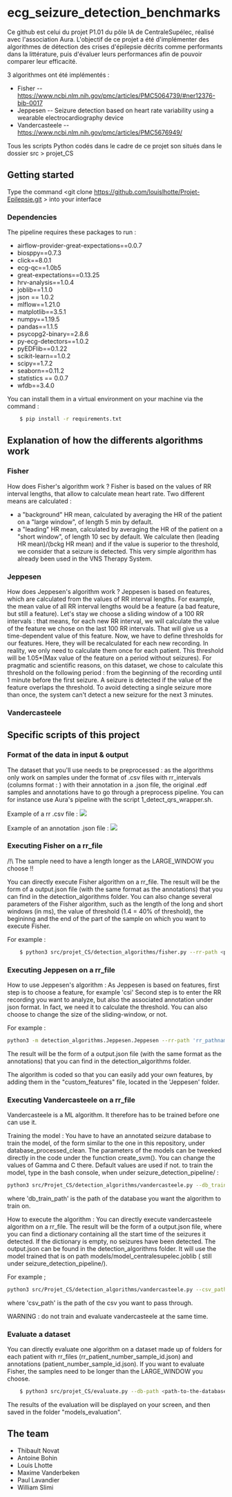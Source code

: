# ecg_seizure_detection_benchmarks

Ce github est celui du projet P1.01 du pôle IA de CentraleSupélec, réalisé avec l'association Aura.
L'objectif de ce projet a été d'implémenter des algorithmes de détection des crises d'épilepsie décrits comme performants dans la littérature, puis d'évaluer leurs performances afin de pouvoir comparer leur efficacité.

3 algorithmes ont été implémentés :

* Fisher -- https://www.ncbi.nlm.nih.gov/pmc/articles/PMC5064739/#ner12376-bib-0017
* Jeppesen -- Seizure detection based on heart rate variability using a wearable electrocardiography device
* Vandercasteele -- https://www.ncbi.nlm.nih.gov/pmc/articles/PMC5676949/

Tous les scripts Python codés dans le cadre de ce projet son situés dans le dossier src > projet_CS

## Getting started

Type the command <git clone https://github.com/louislhotte/Projet-Epilepsie.git > into your interface 

### Dependencies

The pipeline requires these packages to run :
* airflow-provider-great-expectations==0.0.7
* biosppy==0.7.3
* click==8.0.1
* ecg-qc==1.0b5
* great-expectations==0.13.25
* hrv-analysis==1.0.4
* joblib==1.1.0
* json == 1.0.2
* mlflow==1.21.0
* matplotlib==3.5.1
* numpy==1.19.5
* pandas==1.1.5
* psycopg2-binary==2.8.6
* py-ecg-detectors==1.0.2
* pyEDFlib==0.1.22
* scikit-learn==1.0.2
* scipy==1.7.2
* seaborn==0.11.2
* statistics == 0.0.7
* wfdb==3.4.0

You can install them in a virtual environment on your machine via the command : 
```sh
    $ pip install -r requirements.txt
```

## Explanation of how the differents algorithms work

### Fisher
How does Fisher's algorithm work ?
Fisher is based on the values of RR interval lengths, that allow to calculate mean heart rate. 
Two different means are calculated : 
* a "background" HR mean, calculated by averaging the HR of the patient on a "large window", of length 5 min by default.
* a "leading" HR mean, calculated by averaging the HR of the patient on a "short window", of length 10 sec by default.
We calculate then (leading HR mean)/(bckg HR mean) and if the value is superior to the threshold, we consider that a seizure is detected. This very simple algorithm has already been used in the VNS Therapy System.

### Jeppesen
How does Jeppesen's algorithm work ?
Jeppesen is based on features, which are calculated from the values of RR interval lengths. For example, the mean value of all RR interval lengths would be a feature (a bad feature, but still a feature). 
Let's stay we choose a sliding window of a 100 RR intervals : that means, for each new RR interval, we will calculate the value of the feature we chose on the last 100 RR intervals. That will give us a time-dependent value of this feature.
Now, we have to define thresholds for our features. Here, they will be recalculated for each new recording. In reality, we only need to calculate them once for each patient.
This threshold will be 1.05*(Max value of the feature on a period without seizures). For pragmatic and scientific reasons, on this dataset, we chose to calculate this threshold on the following period : from the beginning of the recording until 1 minute before the first seizure.
A seizure is detected if the value of the feature overlaps the threshold. To avoid detecting a single seizure more than once, the system can't detect a new seizure for the next 3 minutes.

### Vandercasteele


## Specific scripts of this project

### Format of the data in input & output 
The dataset that you'll use needs to be preprocessed : as the algorithms only work on samples under the format of .csv files with rr_intervals (columns format :  ) with their annotation in a .json file, the original .edf samples and annotations have to go through a preprocess pipeline. You can for instance use Aura's pipeline with the script 1_detect_qrs_wrapper.sh.

Example of a rr .csv file :
<img src="https://github.com/Aura-healthcare/ecg_seizure_detection_benchmarks/tree/main/Images/screenshot_rrintervals.png"/>

Example of an annotation .json file :
<img src="https://github.com/Aura-healthcare/ecg_seizure_detection_benchmarks/tree/main/Images/screenshot_json.png"/>

### Executing Fisher on a rr_file 

/!\ The sample need to have a length longer as the LARGE_WINDOW you choose !!

You can directly execute Fisher algorithm on a rr_file. The result will be the form of a output.json file (with the same format as the annotations) that you can find in the detection_algorithms folder. You can also change several parameters of the Fisher algorithm, such as the length of the long and short windows (in ms), the value of threshold (1.4 = 40% of threshold), the begininng and the end of the part of the sample on which you want to execute Fisher.

For example :

```sh
    $ python3 src/projet_CS/detection_algorithms/fisher.py --rr-path <path-to-the-rr-file> --threshold <threshold> --long-window <length-of-the-long-window-in-ms>
```

### Executing Jeppesen on a rr_file 

How to use Jeppesen's algorithm :
As Jeppesen is based on features, first step is to choose a feature, for example 'csi'
Second step is to enter the RR recording you want to analyze, but also the associated annotation under json format. In fact, we need it to calculate the threshold.
You can also choose to change the size of the sliding-window, or not.

For example :

```sh
python3 -m detection_algorithms.Jeppesen.Jeppesen --rr-path 'rr_pathname' --annotation-path 'jsonannotation_pathname' --jeppesen-feature-name 'csi' --sliding-window 100
```
The result will be the form of a output.json file (with the same format as the annotations) that you can find in the detection_algorithms folder.

The algorithm is coded so that you can easily add your own features, by adding them in the "custom_features" file, located in the 'Jeppesen' folder.

### Executing Vandercasteele on a rr_file 

Vandercasteele is a ML algorithm. It therefore has to be trained before one can use it.

Training the model : 
    You have to have an annotated seizure database to train the model, of the form similar to the one in this repository, under database_processed_clean.
    The parameters of the models can be tweeked directly in the code under the function create_svm(). You can change the values of Gamma and C there.
    Default values are used if not.
   to train the model, type in the bash console, when under seizure_detection_pipeline/ : 
   
```sh
python3 src/Projet_CS/detection_algorithms/vandercasteele.py --db_train_path 'db_train_path'
```
   
   where 'db_train_path' is the path of the database you want the algorithm to train on.

How to execute the algorithm : 
    You can directly execute vandercasteele algorithm on a rr_file. The result will be the form of a output.json file, where you can find a dictionary containing       all the start time of the seizures it detected. If the dictionary is empty, no seizures have been detected. The output.json can be found in the                     detection_algorithms folder. It will use the model trained that is on path models/model_centralesupelec.joblib ( still under seizure_detection_pipeline/).

For example ; 
```sh
python3 src/Projet_CS/detection_algorithms/vandercasteele.py --csv_path 'csv_path'
```
 where 'csv_path' is the path of the csv you want to pass through.
 
 WARNING : do not train and evaluate vandercasteele at the same time. 
 
### Evaluate a dataset

You can directly evaluate one algorithm on a dataset made up of folders for each patient with rr_files (rr_patient_number_sample_id.json) and annotations  (patient_number_sample_id.json). If you want to evaluate Fisher, the samples need to be longer than the LARGE_WINDOW you choose.

```sh
    $ python3 src/projet_CS/evaluate.py --db-path <path-to-the-database-to-evaluate> --algorithm <algorithm-to-evaluate-'fisher'-'jeppesen'-'vandercasteele'> --jeppesen-feature-name <name-of-the-jeppesen-feature-to-evaluate>
```

The results of the evaluation will be displayed on your screen, and then saved in the folder "models_evaluation".


## The team

* Thibault Novat
* Antoine Bohin
* Louis Lhotte
* Maxime Vanderbeken
* Paul Lavandier
* William Slimi
